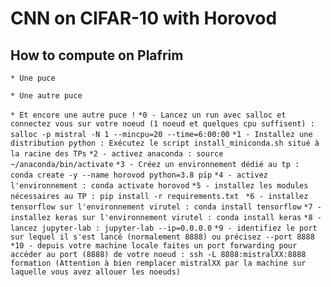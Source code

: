 # CNN on CIFAR-10 with Horovod

## How to compute on Plafrim

`* Une puce`

`* Une autre puce`

`* Et encore une autre puce !`
 `*0 - Lancez un run avec salloc et connectez vous sur votre noeud (1 noeud et quelques cpu suffisent) : salloc -p mistral -N 1 --mincpu=20 --time=6:00:00`
 `*1 - Installez une distribution python : Exécutez le script install_miniconda.sh situé à la racine des TPs`
 `*2 - activez anaconda : source ~/anaconda/bin/activate`
 `*3 - Créez un environnement dédié au tp : conda create -y --name horovod python=3.8 pip`
 `*4 - activez l'environnement : conda activate horovod`
 `*5 - installez les modules nécessaires au TP : pip install -r requirements.txt `
 `*6 - installez tensorflow sur l'environnement virutel : conda install tensorflow`
 `*7 - installez keras sur l'environnement virutel : conda install keras`
 `*8 - lancez jupyter-lab : jupyter-lab --ip=0.0.0.0`
 `*9 - identifiez le port sur lequel il s'est lancé (normalement 8888) ou précisez --port 8888`
 `*10 - depuis votre machine locale faites un port forwarding pour accéder au port (8888) de votre noeud : ssh -L 8888:mistralXX:8888 formation (Attention à bien remplacer mistralXX par la machine sur laquelle vous avez allouer les noeuds)`

